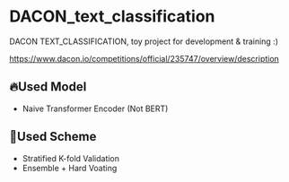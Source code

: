 # DACON_text_classification
DACON TEXT_CLASSIFICATION, toy project for development &amp; training :)

https://www.dacon.io/competitions/official/235747/overview/description

## 🔥Used Model
- Naive Transformer Encoder (Not BERT)

## 🍉Used Scheme
- Stratified K-fold Validation
- Ensemble + Hard Voating
